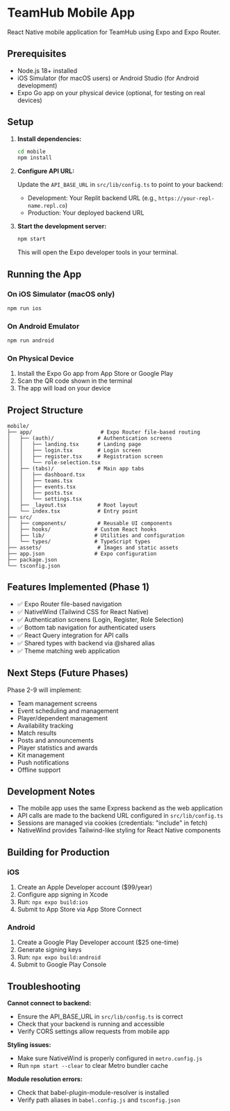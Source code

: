# TeamHub Mobile App

React Native mobile application for TeamHub using Expo and Expo Router.

## Prerequisites

- Node.js 18+ installed
- iOS Simulator (for macOS users) or Android Studio (for Android development)
- Expo Go app on your physical device (optional, for testing on real devices)

## Setup

1. **Install dependencies:**
   ```bash
   cd mobile
   npm install
   ```

2. **Configure API URL:**
   
   Update the `API_BASE_URL` in `src/lib/config.ts` to point to your backend:
   - Development: Your Replit backend URL (e.g., `https://your-repl-name.repl.co`)
   - Production: Your deployed backend URL

3. **Start the development server:**
   ```bash
   npm start
   ```

   This will open the Expo developer tools in your terminal.

## Running the App

### On iOS Simulator (macOS only)
```bash
npm run ios
```

### On Android Emulator
```bash
npm run android
```

### On Physical Device
1. Install the Expo Go app from App Store or Google Play
2. Scan the QR code shown in the terminal
3. The app will load on your device

## Project Structure

```
mobile/
├── app/                      # Expo Router file-based routing
│   ├── (auth)/              # Authentication screens
│   │   ├── landing.tsx      # Landing page
│   │   ├── login.tsx        # Login screen
│   │   ├── register.tsx     # Registration screen
│   │   └── role-selection.tsx
│   ├── (tabs)/              # Main app tabs
│   │   ├── dashboard.tsx
│   │   ├── teams.tsx
│   │   ├── events.tsx
│   │   ├── posts.tsx
│   │   └── settings.tsx
│   ├── _layout.tsx          # Root layout
│   └── index.tsx            # Entry point
├── src/
│   ├── components/          # Reusable UI components
│   ├── hooks/              # Custom React hooks
│   ├── lib/                # Utilities and configuration
│   └── types/              # TypeScript types
├── assets/                  # Images and static assets
├── app.json                # Expo configuration
├── package.json
└── tsconfig.json

```

## Features Implemented (Phase 1)

- ✅ Expo Router file-based navigation
- ✅ NativeWind (Tailwind CSS for React Native)
- ✅ Authentication screens (Login, Register, Role Selection)
- ✅ Bottom tab navigation for authenticated users
- ✅ React Query integration for API calls
- ✅ Shared types with backend via @shared alias
- ✅ Theme matching web application

## Next Steps (Future Phases)

Phase 2-9 will implement:
- Team management screens
- Event scheduling and management
- Player/dependent management
- Availability tracking
- Match results
- Posts and announcements
- Player statistics and awards
- Kit management
- Push notifications
- Offline support

## Development Notes

- The mobile app uses the same Express backend as the web application
- API calls are made to the backend URL configured in `src/lib/config.ts`
- Sessions are managed via cookies (credentials: "include" in fetch)
- NativeWind provides Tailwind-like styling for React Native components

## Building for Production

### iOS
1. Create an Apple Developer account ($99/year)
2. Configure app signing in Xcode
3. Run: `npx expo build:ios`
4. Submit to App Store via App Store Connect

### Android
1. Create a Google Play Developer account ($25 one-time)
2. Generate signing keys
3. Run: `npx expo build:android`
4. Submit to Google Play Console

## Troubleshooting

**Cannot connect to backend:**
- Ensure the API_BASE_URL in `src/lib/config.ts` is correct
- Check that your backend is running and accessible
- Verify CORS settings allow requests from mobile app

**Styling issues:**
- Make sure NativeWind is properly configured in `metro.config.js`
- Run `npm start --clear` to clear Metro bundler cache

**Module resolution errors:**
- Check that babel-plugin-module-resolver is installed
- Verify path aliases in `babel.config.js` and `tsconfig.json`

